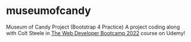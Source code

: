 # museumofcandy
Museum of Candy Project (Bootstrap 4 Practice)
A project coding along with Colt Steele in <a href="https://www.udemy.com/course/the-web-developer-bootcamp/">The Web Developer Bootcamp 2022</a> course on Udemy!
